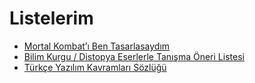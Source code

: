 # Listelerim

- [Mortal Kombat’ı Ben Tasarlasaydım](./20230808-mortal-kombati-ben-tasarlasaydim.md)
- [Bilim Kurgu / Distopya Eserlerle Tanışma Öneri Listesi](./20230626-bilim-kurgu-distopya-tanisma.md)
- [Türkçe Yazılım Kavramları Sözlüğü](./20230807-turkce-yazilim-kavramlari-sozlugu.md)
